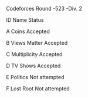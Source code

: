 Codeforces Round -523 -Div. 2

ID	Name	 	        Status

A	Coins           Accepted

B	Views Matter    Accepted

C	Multiplicity    Accepted

D	TV Shows        Accepted

E	Politics        Not attempted

F	Lost Root       Not attempted
